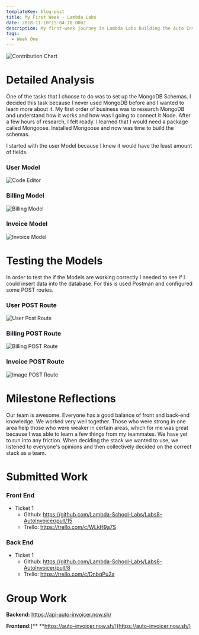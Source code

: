 ```yaml
---
templateKey: blog-post
title: My First Week - Lambda Labs
date: 2018-11-10T15:04:10.000Z
description: My first-week journey in Lambda Labs building the Auto Invoicer!
tags:
  - Week One
---
```

![Contribution Chart](/img/contributionchart.png)

# Detailed Analysis

One of the tasks that I choose to do was to set up the MongoDB Schemas. I decided this task because I never used MongoDB before and I wanted to learn more about it. My first order of business was to research MongoDB and understand how it works and how was I going to connect it Node. After a few hours of research, I felt ready. I learned that I would need a package called Mongoose. Installed Mongoose and now was time to build the schemas.

I started with the user Model because I knew it would have the least amount of fields.

### User Model

![Code Editor](/img/userschemacoderes.png)

### Billing Model

![Billing Model](/img/billingschemacoderes.png)

### Invoice Model

![Invoice Model](/img/invoiceschemacoderes.png)

# Testing the Models

In order to test the if the Models are working correctly I needed to see if I could insert data into the database. For this is used Postman and configured some POST routes.

### User POST Route

![User Post Route](/img/userpostrouteres.png)

### Billing POST Route

![Billing POST Route](/img/billingpostrouteres.png)

### Invoice POST Route

![Image POST Route](/img/invoicepostrouteres.png)

# Milestone Reflections

Our team is awesome. Everyone has a good balance of front and back-end knowledge. We worked very well together. Those who were strong in one area help those who were weaker in certain areas, which for me was great because I was able to learn a few things from my teammates. We have yet to run into any friction. When deciding the stack we wanted to use, we listened to everyone's opinions and then collectively decided on the correct stack as a team.

# Submitted Work

### Front End

* Ticket 1
  * Github: <https://github.com/Lambda-School-Labs/Labs8-AutoInvoicer/pull/15>
  * Trello: <https://trello.com/c/WLkH9a7S>

### Back End

* Ticket 1
  * Github: <https://github.com/Lambda-School-Labs/Labs8-AutoInvoicer/pull/8>
  * Trello: <https://trello.com/c/DnbqPu2a>

# Group Work

**Backend:** <https://api-auto-invoicer.now.sh/>

**Frontend:**[** **https://auto-invoicer.now.sh/](https://auto-invoicer.now.sh/)
